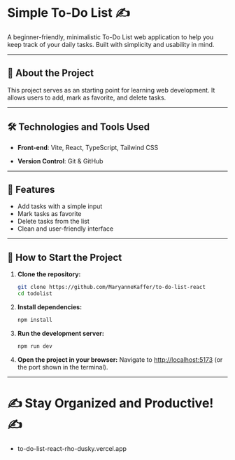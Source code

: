 # Simple To-Do List ✍️

A beginner-friendly, minimalistic To-Do List web application to help you keep track of your daily tasks. Built with simplicity and usability in mind.

---

## 📍 About the Project

This project serves as an starting point for learning web development. It allows users to add, mark as favorite, and delete tasks.

---

## 🛠️ Technologies and Tools Used

- **Front-end**: Vite, React, TypeScript, Tailwind CSS

- **Version Control**: Git & GitHub

---

## 🚀 Features

- Add tasks with a simple input
- Mark tasks as favorite
- Delete tasks from the list
- Clean and user-friendly interface

---

## 🗼️ How to Start the Project

1. **Clone the repository:**

   ```bash
   git clone https://github.com/MaryanneKaffer/to-do-list-react
   cd todolist
   ```

2. **Install dependencies:**

   ```bash
   npm install
   ```

3. **Run the development server:**

   ```bash
   npm run dev
   ```

4. **Open the project in your browser:**
   Navigate to [http://localhost:5173](http://localhost:5173) (or the port shown in the terminal).

---

# ✍️ Stay Organized and Productive! ✍️

- to-do-list-react-rho-dusky.vercel.app
